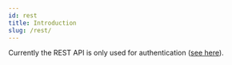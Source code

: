 ```yaml
---
id: rest
title: Introduction
slug: /rest/
---
```


Currently the REST API is only used for authentication ([see here](./auth.mdx)).
